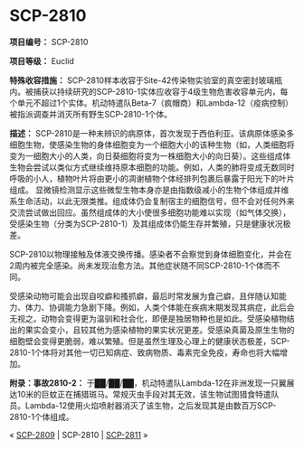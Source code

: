 # SCP-2810
                        


**项目编号：** SCP-2810

**项目等级：** Euclid

**特殊收容措施：** SCP-2810样本收容于Site-42传染物实验室的真空密封玻璃瓶内。被捕获以持续研究的SCP-2810-1实体应收容于4级生物危害收容单元内，每个单元不超过1个实体。机动特遣队Beta-7（疯帽商）和Lambda-12（疫病控制）被指派调查并消灭所有野生SCP-2810-1个体。

**描述：** SCP-2810是一种未辨识的病原体，首次发现于西伯利亚。该病原体感染多细胞生物，使感染生物的身体细胞变为一个细胞大小的该种生物（如，人类细胞将变为一细胞大小的人类，向日葵细胞将变为一株细胞大小的向日葵）。这些组成体生物会尝试以类似方式继续维持原本细胞的功能。例如，人类的肺将变成无数同时呼吸的小人，植物叶片将由更小的凋谢植物个体经排列包裹后暴露于阳光下的叶片组成。 显微镜检测显示这些微型生物本身亦是由指数级减小的生物个体组成并维系生命活动，以此无限类推。组成体仍会复制宿主的细胞信号，但不会对任何外来交流尝试做出回应。虽然组成体的大小使很多细胞功能难以实现（如气体交换），受感染生物（分类为SCP-2810-1）及其组成体仍能生存并繁殖，只是健康状况极差。

SCP-2810以物理接触及体液交换传播。感染者不会察觉到身体细胞变化，并会在2周内被完全感染。尚未发现治愈方法。其他症状随不同SCP-2810-1个体而不同。

受感染动物可能会出现自咬癖和搔抓癖，最后时常发展为食己癖，且伴随认知能力、体力、协调能力急剧下降。例如，人类个体能在疾病末期发现其病症，此后会无视之。动物会变得更为温驯和社会化，即便是独居物种也是如此。受感染植物结出的果实会变小，且较其他为感染植物的果实状况更差。受感染真菌及原生生物的细胞壁会变得更脆弱，难以繁殖。但是虽然生理及心理上的健康状态极差，SCP-2810-1个体将对其他一切已知病症、致病物质、毒素完全免疫，寿命也将大幅增加。

**附录：事故2810-2：** 于██/██/██，机动特遣队Lambda-12在非洲发现一只翼展达10米的巨蚊正在捕猎斑马。常规灭虫手段对其无效，该生物试图猎食特遣队员。Lambda-12使用火焰喷射器消灭了该生物，之后发现其是由数百万SCP-2810-1个体组成。



« <a shape='rect' class='newpage' href='/scp-2809'>SCP-2809</a> | SCP-2810 | <a shape='rect' class='newpage' href='/scp-2811'>SCP-2811</a> »





                    
